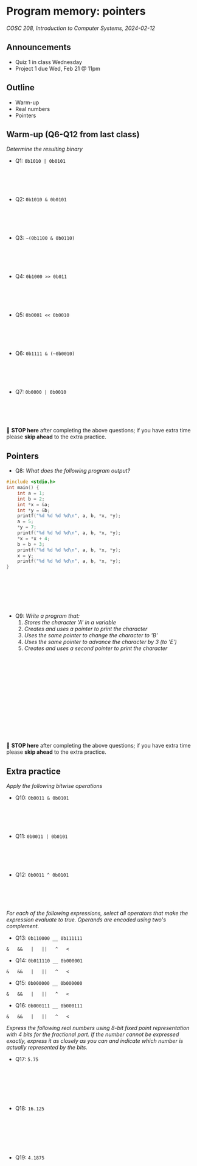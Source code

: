 # Program memory: pointers
_COSC 208, Introduction to Computer Systems, 2024-02-12_

## Announcements
* Quiz 1 in class Wednesday
* Project 1 due Wed, Feb 21 @ 11pm

## Outline
* Warm-up
* Real numbers
* Pointers

## Warm-up (Q6-Q12 from last class)

_Determine the resulting binary_

* Q1: `0b1010 | 0b0101`

<p style="height:4em;"></p>

* Q2: `0b1010 & 0b0101`

<p style="height:4em;"></p>

* Q3: `~(0b1100 & 0b0110)`

<p style="height:4em;"></p>

* Q4: `0b1000 >> 0b011`

<p style="height:4em;"></p>

* Q5: `0b0001 << 0b0010`

<p style="height:4em;"></p>

* Q6: `0b1111 & (~0b0010)`

<p style="height:4em;"></p>

* Q7: `0b0000 | 0b0010`

<p style="height:4em;"></p>

🛑 **STOP here** after completing the above questions; if you have extra time please **skip ahead** to the extra practice.

<p style="page-break-after:always;"></p>

## Pointers

* Q8: _What does the following program output?_


```c
#include <stdio.h>
int main() {
    int a = 1;
    int b = 2;
    int *x = &a;
    int *y = &b;
    printf("%d %d %d %d\n", a, b, *x, *y);
    a = 5;
    *y = 7;
    printf("%d %d %d %d\n", a, b, *x, *y);
    *x = *x + 4;
    b = b + 3;
    printf("%d %d %d %d\n", a, b, *x, *y);
    x = y;
    printf("%d %d %d %d\n", a, b, *x, *y);
}
```

<p style="height:6em;"></p>

* Q9: _Write a program that:_
    1. _Stores the character 'A' in a variable_
    2. _Creates and uses a pointer to print the character_
    3. _Uses the same pointer to change the character to 'B'_
    4. _Uses the same pointer to advance the character by 3 (to 'E')_
    5. _Creates and uses a second pointer to print the character_

<p style="height:15em;"></p>

🛑 **STOP here** after completing the above questions; if you have extra time please **skip ahead** to the extra practice.

<div style="page-break-after:always;"></div>

## Extra practice

_Apply the following bitwise operations_

* Q10: `0b0011 & 0b0101`

<p style="height:4em;"></p>

* Q11: `0b0011 | 0b0101`

<p style="height:4em;"></p>

* Q12: `0b0011 ^ 0b0101`

<p style="height:4em;"></p>

_For each of the following expressions, select all operators that make the expression evaluate to true. Operands are encoded using two's complement._

* Q13: `0b110000 __ 0b111111`  
```
&   &&   |   ||   ^   <
```

* Q14: `0b011110 __ 0b000001`  
```
&   &&   |   ||   ^   <
```

* Q15: `0b000000 __ 0b000000`  
```
&   &&   |   ||   ^   <
```

* Q16: `0b000111 __ 0b000111`  
```
&   &&   |   ||   ^   <
```

<p style="page-break-after:always;"></p>

_Express the following real numbers using 8-bit fixed point representation with 4 bits for the fractional part. If the number cannot be expressed exactly, express it as closely as you can and indicate which number is actually represented by the bits._
* Q17: `5.75`

<p style="height:6em;"></p>

* Q18: `16.125`

<p style="height:6em;"></p>

* Q19: `4.1875`

<p style="height:6em;"></p>
